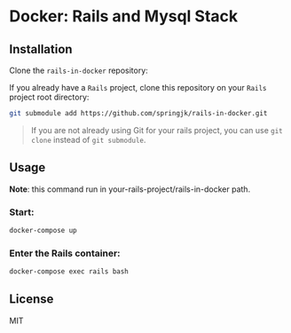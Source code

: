 # Docker: Rails and Mysql Stack

## Installation

Clone the `rails-in-docker` repository:



If you already have a `Rails` project, clone this repository on your `Rails` project root directory:

```bash
git submodule add https://github.com/springjk/rails-in-docker.git
```
>If you are not already using Git for your rails project, you can use `git clone` instead of `git submodule`.


## Usage

**Note**: this command run in your-rails-project/rails-in-docker path.

### Start:

```bash
docker-compose up
```

### Enter the Rails container:

```bash
docker-compose exec rails bash
```


## License

MIT